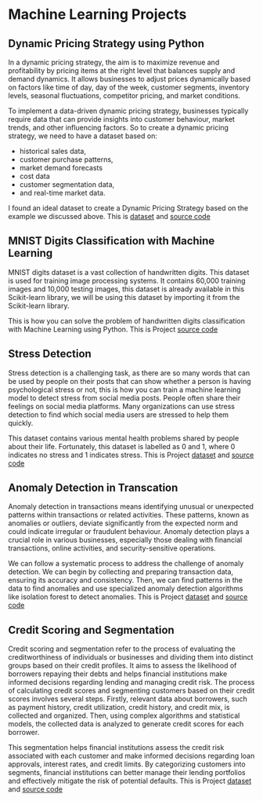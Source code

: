 # Machine Learning Projects
## Dynamic Pricing Strategy using Python
In a dynamic pricing strategy, the aim is to maximize revenue and profitability by pricing items at the right level that balances supply and demand dynamics. It allows businesses to adjust prices dynamically based on factors like time of day, day of the week, customer segments, inventory levels, seasonal fluctuations, competitor pricing, and market conditions.

To implement a data-driven dynamic pricing strategy, businesses typically require data that can provide insights into customer behaviour, market trends, and other influencing factors. So to create a dynamic pricing strategy, we need to have a dataset based on:
- historical sales data,
- customer purchase patterns,
- market demand forecasts
- cost data
- customer segmentation data, 
- and real-time market data.

I found an ideal dataset to create a Dynamic Pricing Strategy based on the example we discussed above. This is [dataset](https://github.com/thariqali08/Machine-Learning-Projects/blob/main/Dynamic%20Pricing%20Strategy/dynamic_pricing.csv) and [source code](https://github.com/thariqali08/Machine-Learning-Projects/blob/main/Dynamic%20Pricing%20Strategy/Dyn_strat.ipynb)


## MNIST Digits Classification with Machine Learning
MNIST digits dataset is a vast collection of handwritten digits. This dataset is used for training image processing systems. It contains 60,000 training images and 10,000 testing images, this dataset is already available in this Scikit-learn library, we will be using this dataset by importing it from the Scikit-learn library.

This is how you can solve the problem of handwritten digits classification with Machine Learning using Python. This is Project [source code](https://github.com/thariqali08/Machine-Learning-Projects/blob/main/MNIST%20Digits%20Classification/model_clss.ipynb)

## Stress Detection
Stress detection is a challenging task, as there are so many words that can be used by people on their posts that can show whether a person is having psychological stress or not, this is how you can train a machine learning model to detect stress from social media posts. People often share their feelings on social media platforms. Many organizations can use stress detection to find which social media users are stressed to help them quickly.

This dataset contains various mental health problems shared by people about their life. Fortunately, this dataset is labelled as 0 and 1, where 0 indicates no stress and 1 indicates stress.  This is Project [dataset](https://github.com/thariqali08/Machine-Learning-Projects/blob/main/Stress%20Detection/dataset.csv) and [source code](https://github.com/thariqali08/Machine-Learning-Projects/blob/main/Stress%20Detection/stress_det.ipynb)

## Anomaly Detection in Transcation
Anomaly detection in transactions means identifying unusual or unexpected patterns within transactions or related activities. These patterns, known as anomalies or outliers, deviate significantly from the expected norm and could indicate irregular or fraudulent behaviour. Anomaly detection plays a crucial role in various businesses, especially those dealing with financial transactions, online activities, and security-sensitive operations.

We can follow a systematic process to address the challenge of anomaly detection. We can begin by collecting and preparing transaction data, ensuring its accuracy and consistency. Then, we can find patterns in the data to find anomalies and use specialized anomaly detection algorithms like isolation forest to detect anomalies. This is Project [dataset](https://github.com/thariqali08/Machine-Learning-Projects/blob/main/Anomaly%20Detection%20in%20Transcation/transaction_anomalies_dataset.csv) and [source code](https://github.com/thariqali08/Machine-Learning-Projects/blob/main/Anomaly%20Detection%20in%20Transcation/anom_det.ipynb)

## Credit Scoring and Segmentation
Credit scoring and segmentation refer to the process of evaluating the creditworthiness of individuals or businesses and dividing them into distinct groups based on their credit profiles. It aims to assess the likelihood of borrowers repaying their debts and helps financial institutions make informed decisions regarding lending and managing credit risk. The process of calculating credit scores and segmenting customers based on their credit scores involves several steps. Firstly, relevant data about borrowers, such as payment history, credit utilization, credit history, and credit mix, is collected and organized. Then, using complex algorithms and statistical models, the collected data is analyzed to generate credit scores for each borrower.

This segmentation helps financial institutions assess the credit risk associated with each customer and make informed decisions regarding loan approvals, interest rates, and credit limits. By categorizing customers into segments, financial institutions can better manage their lending portfolios and effectively mitigate the risk of potential defaults. This is Project [dataset](https://github.com/thariqali08/Machine-Learning-Projects/blob/main/Credit%20Scoring%20and%20Segmentation/credit_scoring.csv) and [source code](https://github.com/thariqali08/Machine-Learning-Projects/blob/main/Credit%20Scoring%20and%20Segmentation/Crd_seg.ipynb)
